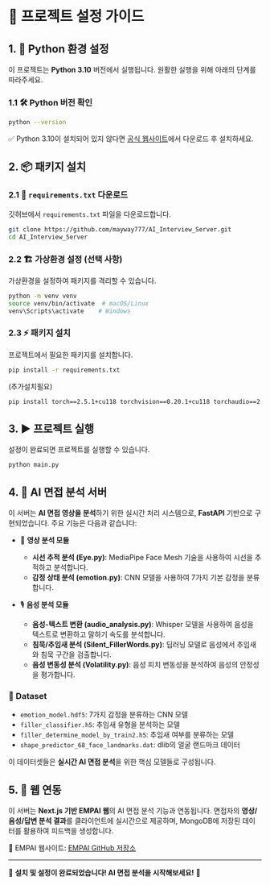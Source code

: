 # 🚀 프로젝트 설정 가이드

## 1. 🐍 Python 환경 설정
이 프로젝트는 **Python 3.10** 버전에서 실행됩니다. 원활한 실행을 위해 아래의 단계를 따라주세요.

### 1.1 🛠 Python 버전 확인
```sh
python --version
```
✅ Python 3.10이 설치되어 있지 않다면 [공식 웹사이트](https://www.python.org/downloads/)에서 다운로드 후 설치하세요.

## 2. 📦 패키지 설치
### 2.1 🔽 `requirements.txt` 다운로드
깃허브에서 `requirements.txt` 파일을 다운로드합니다.

```sh
git clone https://github.com/mayway777/AI_Interview_Server.git
cd AI_Interview_Server
```

### 2.2 🏗 가상환경 설정 (선택 사항)
가상환경을 설정하여 패키지를 격리할 수 있습니다.

```sh
python -m venv venv
source venv/bin/activate  # macOS/Linux
venv\Scripts\activate    # Windows
```

### 2.3 ⚡ 패키지 설치
프로젝트에서 필요한 패키지를 설치합니다.

```sh
pip install -r requirements.txt
```
(추가설치필요)
```sh
pip install torch==2.5.1+cu118 torchvision==0.20.1+cu118 torchaudio==2.5.1+cu118 --index-url https://download.pytorch.org/whl/cu118
```

## 3. ▶ 프로젝트 실행
설정이 완료되면 프로젝트를 실행할 수 있습니다.

```sh
python main.py
```

## 4. 🤖 AI 면접 분석 서버
이 서버는 **AI 면접 영상을 분석**하기 위한 실시간 처리 시스템으로, **FastAPI** 기반으로 구현되었습니다. 주요 기능은 다음과 같습니다:

- 🎥 **영상 분석 모듈**
  - **시선 추적 분석 (Eye.py)**: MediaPipe Face Mesh 기술을 사용하여 시선을 추적하고 분석합니다.
  - **감정 상태 분석 (emotion.py)**: CNN 모델을 사용하여 7가지 기본 감정을 분류합니다.

- 🎙 **음성 분석 모듈**
  - **음성-텍스트 변환 (audio_analysis.py)**: Whisper 모델을 사용하여 음성을 텍스트로 변환하고 말하기 속도를 분석합니다.
  - **침묵/추임새 분석 (Silent_FillerWords.py)**: 딥러닝 모델로 음성에서 추임새와 침묵 구간을 검출합니다.
  - **음성 변동성 분석 (Volatility.py)**: 음성 피치 변동성을 분석하여 음성의 안정성을 평가합니다.

### 📂 Dataset
- `emotion_model.hdf5`: 7가지 감정을 분류하는 CNN 모델
- `filler_classifier.h5`: 추임새 유형을 분석하는 모델
- `filler_determine_model_by_train2.h5`: 추임새 여부를 분류하는 모델
- `shape_predictor_68_face_landmarks.dat`: dlib의 얼굴 랜드마크 데이터

이 데이터셋들은 **실시간 AI 면접 분석**을 위한 핵심 모델들로 구성됩니다.

## 5. 🔗 웹 연동
이 서버는 **Next.js 기반 EMPAI 웹**의 AI 면접 분석 기능과 연동됩니다. 면접자의 **영상/음성/답변 분석 결과**를 클라이언트에 실시간으로 제공하며, MongoDB에 저장된 데이터를 활용하여 피드백을 생성합니다.

🔗 EMPAI 웹사이트: [EMPAI GitHub 저장소](https://github.com/mayway777/AI_Interview_Server.git)

---
🎉 **설치 및 설정이 완료되었습니다! AI 면접 분석을 시작해보세요!** 🚀
